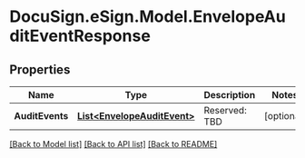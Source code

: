# DocuSign.eSign.Model.EnvelopeAuditEventResponse
## Properties

Name | Type | Description | Notes
------------ | ------------- | ------------- | -------------
**AuditEvents** | [**List&lt;EnvelopeAuditEvent&gt;**](EnvelopeAuditEvent.md) | Reserved: TBD | [optional] 

[[Back to Model list]](../README.md#documentation-for-models) [[Back to API list]](../README.md#documentation-for-api-endpoints) [[Back to README]](../README.md)

